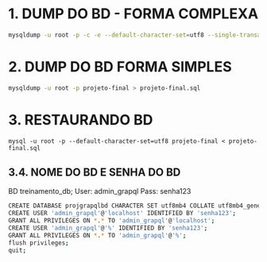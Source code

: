 # 1. DUMP DO BD - FORMA COMPLEXA


```bash
mysqldump -u root -p -c -e --default-character-set=utf8 --single-transaction --skip-set-charset --add-drop-database -B projeto-final > projeto-final.sql
```

# 2. DUMP DO BD FORMA SIMPLES

```bash
mysqldump -u root -p projeto-final > projeto-final.sql
```

# 3. RESTAURANDO BD 
```
mysql -u root -p --default-character-set=utf8 projeto-final < projeto-final.sql
```


## 3.4. NOME DO BD E SENHA DO BD
BD treinamento_db;
User: admin_grapql
Pass: senha123



```bash
CREATE DATABASE projgrapqlbd CHARACTER SET utf8mb4 COLLATE utf8mb4_general_ci;
CREATE USER 'admin_grapql'@'localhost' IDENTIFIED BY 'senha123';
GRANT ALL PRIVILEGES ON *.* TO 'admin_grapql'@'localhost';
CREATE USER 'admin_grapql'@'%' IDENTIFIED BY 'senha123';
GRANT ALL PRIVILEGES ON *.* TO 'admin_grapql'@'%';
flush privileges;
quit;
```

